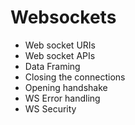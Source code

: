 # Websockets

- Web socket URIs
- Web socket APIs
- Data Framing
- Closing the connections
- Opening handshake
- WS Error handling
- WS Security